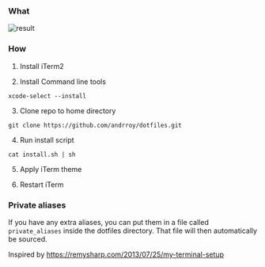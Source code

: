 ### What

![result](http://i.imgur.com/FAgPZ6N.png)

### How

1. Install iTerm2

2. Install Command line tools

```xcode-select --install```

3. Clone repo to home directory

```git clone https://github.com/andrroy/dotfiles.git```

4. Run install script

```cat install.sh | sh```

5. Apply iTerm theme

6. Restart iTerm


### Private aliases
If you have any extra aliases, you can put them in a file called ```private_aliases``` inside the dotfiles directory. That file will then automatically be sourced. 

Inspired by https://remysharp.com/2013/07/25/my-terminal-setup